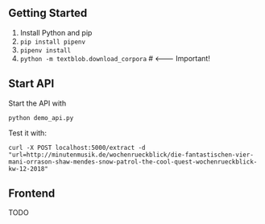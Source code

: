 ## Getting Started

1. Install Python and pip
1. `pip install pipenv`
1. `pipenv install`
1. `python -m textblob.download_corpora`  # <--- Important!
## Start API

Start the API with

`python demo_api.py`

Test it with:

`curl -X POST localhost:5000/extract -d "url=http://minutenmusik.de/wochenrueckblick/die-fantastischen-vier-mani-orrason-shaw-mendes-snow-patrol-the-cool-quest-wochenrueckblick-kw-12-2018"`

## Frontend

TODO
